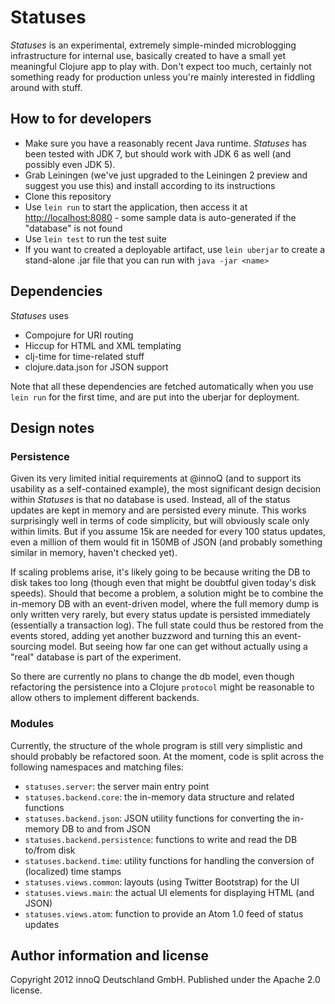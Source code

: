 # Statuses

_Statuses_ is an experimental, extremely simple-minded microblogging
infrastructure for internal use, basically created to have a small yet
meaningful Clojure app to play with. Don't expect too much, certainly
not something ready for production unless you're mainly interested in
fiddling around with stuff.

## How to for developers

* Make sure you have a reasonably recent Java runtime. _Statuses_ has
  been tested with JDK 7, but should work with JDK 6 as well (and
  possibly even JDK 5).
* Grab Leiningen (we've just upgraded to the Leiningen 2 preview and
  suggest you use this) and install according to its instructions
* Clone this repository
* Use `lein run` to start the application, then access it at
  [http://localhost:8080](http://localhost:8080) - some sample data is
  auto-generated if the "database" is not found
* Use `lein test` to run the test suite
* If you want to created a deployable artifact, use `lein uberjar` to
  create a stand-alone .jar file that you can run with `java -jar
  <name>`

## Dependencies

_Statuses_ uses

* Compojure for URI routing
* Hiccup for HTML and XML templating
* clj-time for time-related stuff
* clojure.data.json for JSON support

Note that all these dependencies are fetched automatically when you
use `lein run` for the first time, and are put into the uberjar for
deployment.

## Design notes

### Persistence

Given its very limited initial requirements at @innoQ (and to support
its usability as a self-contained example), the most significant
design decision within _Statuses_ is that no database is
used. Instead, all of the status updates are kept in memory and are
persisted every minute. This works surprisingly well in terms of code
simplicity, but will obviously scale only within limits. But if you
assume 15k are needed for every 100 status updates, even a million of
them would fit in 150MB of JSON (and probably something similar in
memory, haven't checked yet).

If scaling problems arise, it's likely going to be because writing the
DB to disk takes too long (though even that might be doubtful given
today's disk speeds). Should that become a problem, a solution might
be to combine the in-memory DB with an event-driven model, where the
full memory dump is only written very rarely, but every status update
is persisted immediately (essentially a transaction log). The full
state could thus be restored from the events stored, adding yet
another buzzword and turning this an event-sourcing model. But seeing
how far one can get without actually using a "real" database is part
of the experiment.

So there are currently no plans to change the db model, even though
refactoring the persistence into a Clojure `protocol` might be
reasonable to allow others to implement different backends.

### Modules

Currently, the structure of the whole program is still very simplistic
and should probably be refactored soon. At the moment, code is split
across the following namespaces and matching files:

* `statuses.server`: the server main entry point
* `statuses.backend.core`: the in-memory data structure and related functions
* `statuses.backend.json`: JSON utility functions for converting the
  in-memory DB to and from JSON
* `statuses.backend.persistence`: functions to write and read the DB
  to/from disk
* `statuses.backend.time`: utility functions for handling the
  conversion of (localized) time stamps
* `statuses.views.common`: layouts (using Twitter Bootstrap) for the UI
* `statuses.views.main`: the actual UI elements for displaying HTML
  (and JSON)
* `statuses.views.atom`: function to provide an Atom 1.0 feed of
  status updates


## Author information and license

Copyright 2012 innoQ Deutschland GmbH. Published under the Apache 2.0 license.
